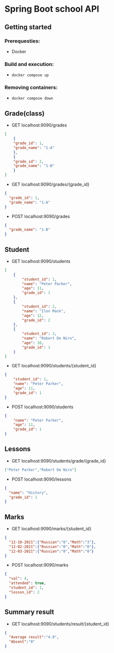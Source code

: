 # Spring Boot school API

## Getting started
### Prerequesties:
- Docker
### Build and execution:
- `docker compose up`
### Removing containers:
- `docker compose down`
## Grade(class)
* GET localhost:9090/grades
```json
[  
    {  
    "grade_id": 1,  
    "grade_name": "1-A"  
    },  
    {  
    "grade_id": 2,  
    "grade_name": "1-B"  
    }  
]
```
* GET localhost:9090/grades/{grade_id}
```json
{
  "grade_id": 1,
  "grade_name": "1-A"
}
```
* POST localhost:9090/grades
```json
{
  "grade_name": "1-B"
}
```

## Student
* GET localhost:9090/students
```json
[
    {
        "student_id": 1,
        "name": "Peter Parker",
        "age": 11,
        "grade_id": 1
    },
    {
        "student_id": 2,
        "name": "Ilon Mask",
        "age": 12,
        "grade_id": 2
    },
    {
        "student_id": 3,
        "name": "Robert De Niro",
        "age": 10,
        "grade_id": 1
    }
]
```
* GET localhost:9090/students/{student_id}
```json
{
    "student_id": 1,
    "name": "Peter Parker",
    "age": 11,
    "grade_id": 1
}
```
* POST localhost:9090/students
```json
{
    "name": "Peter Parker",
    "age": 11,
    "grade_id": 1
}
```
## Lessons
* GET localhost:9090/students/grade/{grade_id}
```json
["Peter Parker","Robert De Niro"]
```

* POST localhost:9090/lessons
```json
{
  "name": "History",
  "grade_id": 1
}
```
## Marks
* GET localhost:9090/marks/{student_id}
```json
{
  "12-10-2021":{"Russian":"0","Math":"3"},
  "12-02-2021":{"Russian":"0","Math":"0"},
  "12-03-2021":{"Russian":"0","Math":"0"}
}
```
* POST localhost:9090/marks

```json
{
  "val": 4,
  "attended": true,
  "student_id": 1,
  "lesson_id": 2
}
```
## Summary result
* GET localhost:9090/students/result/{student_id}
```json
{
  "Average result":"4.0",
  "Absent":"0"
}
```